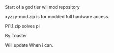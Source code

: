 
Start of a god tier wii mod repository

xyzzy-mod.zip is for modded full hardware access.

Pi1.1.zip solves pi


By Toaster

Will update When i can.

